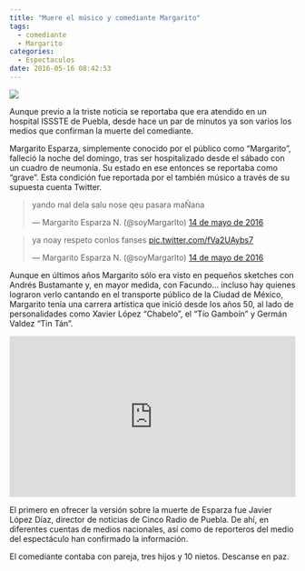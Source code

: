 ```yaml
---
title: "Muere el músico y comediante Margarito"
tags:
  - comediante
  - Margarito
categories:
  - Espectaculos
date: 2016-05-16 08:42:53
---
```

![](https://res.cloudinary.com/pidmx/image/upload/v1463406264/margarito-comediante_ayfdsa.jpg)

Aunque previo a la triste noticia se reportaba que era atendido en un hospital ISSSTE de Puebla, desde hace un par de minutos ya son varios los medios que confirman la muerte del comediante.

Margarito Esparza, simplemente conocido por el público como “Margarito”, falleció la noche del domingo, tras ser hospitalizado desde el sábado con un cuadro de neumonía. Su estado en ese entonces se reportaba como “grave”. Esta condición fue reportada por el también músico a través de su supuesta cuenta Twitter.

<blockquote class="twitter-tweet" data-lang="es"><p lang="es" dir="ltr">yando mal dela salu nose qeu pasara maÑana</p>&mdash; Margarito Esparza N. (@soyMargarlto) <a href="https://twitter.com/soyMargarlto/status/731622528725094400">14 de mayo de 2016</a></blockquote>
<script async src="//platform.twitter.com/widgets.js" charset="utf-8"></script>

<blockquote class="twitter-tweet" data-lang="es"><p lang="es" dir="ltr">ya noay respeto conlos fanses <a href="https://t.co/fVa2UAybs7">pic.twitter.com/fVa2UAybs7</a></p>&mdash; Margarito Esparza N. (@soyMargarlto) <a href="https://twitter.com/soyMargarlto/status/731619498856308736">14 de mayo de 2016</a></blockquote>
<script async src="//platform.twitter.com/widgets.js" charset="utf-8"></script>

Aunque en últimos años Margarito sólo era visto en pequeños sketches con Andrés Bustamante y, en mayor medida, con Facundo… incluso hay quienes lograron verlo cantando en el transporte público de la Ciudad de México, Margarito tenía una carrera artística que inició desde los años 50, al lado de personalidades como Xavier López “Chabelo”, el “Tío Gamboín” y Germán Valdez “Tin Tán”.

<style>.embed-container { position: relative; padding-bottom: 56.25%; height: 0; overflow: hidden; max-width: 100%; } .embed-container iframe, .embed-container object, .embed-container embed { position: absolute; top: 0; left: 0; width: 100%; height: 100%; }</style><div class='embed-container'><iframe src='https://www.youtube.com/embed/vkAYFwvhSww' frameborder='0' allowfullscreen></iframe></div>

El primero en ofrecer la versión sobre la muerte de Esparza fue Javier López Díaz, director de noticias de Cinco Radio de Puebla. De ahí, en diferentes cuentas de medios nacionales, así como de reporteros del medio del espectáculo han confirmado la información.

El comediante contaba con pareja, tres hijos y 10 nietos. Descanse en paz.
